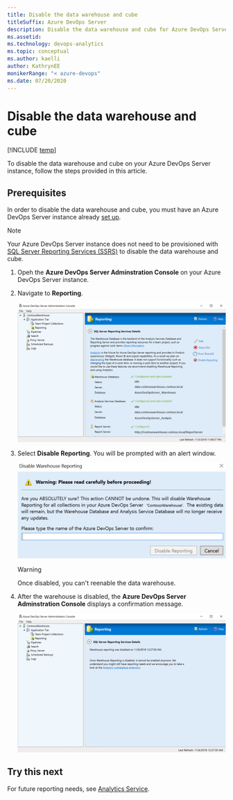 ```yaml
---
title: Disable the data warehouse and cube
titleSuffix: Azure DevOps Server
description: Disable the data warehouse and cube for Azure DevOps Server
ms.assetid:   
ms.technology: devops-analytics
ms.topic: conceptual
ms.author: kaelli
author: KathrynEE
monikerRange: "< azure-devops" 
ms.date: 07/20/2020
---
```


# Disable the data warehouse and cube

[!INCLUDE [temp](../includes/tfs-report-platform-version.md)]

To disable the data warehouse and cube on your Azure DevOps Server instance, follow the steps provided in this article.

<a id="prerequisites">  </a>

## Prerequisites 

In order to disable the data warehouse and cube, you must have an Azure DevOps Server instance already [set up](/azure/devops/server/install/get-started).

> [!NOTE]  
> Your Azure DevOps Server instance does not need to be provisioned with [SQL Server Reporting Services (SSRS)](https://docs.microsoft.com/azure/devops/report/sql-reports/?view=tfs-2018) to disable the data warehouse and cube.

1. Opeh the **Azure DevOps Server Adminstration Console** on your Azure DevOps Server instance.  

2. Navigate to **Reporting**.  

    ![Server Admin Console](./media/Server-Console.png)

3. Select **Disable Reporting**. You will be prompted with an alert window.

    ![Alert Window](./media/Disable-Dialog.png)

	> [!WARNING]  
	> Once disabled, you can't reenable the data warehouse.  

4. After the warehouse is disabled, the **Azure DevOps Server Adminstration Console** displays a confirmation message.

    ![Confirmation Message](./media/Warehouse-Disabled.png)

## Try this next

For future reporting needs, see [Analytics Service](../powerbi/what-is-analytics.md).


 